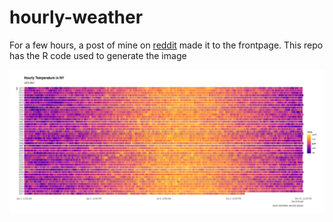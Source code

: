 # hourly-weather

For a few hours, a post of mine on [reddit](https://www.reddit.com/r/dataisbeautiful/comments/77an8j/temperature_of_every_hour_in_ny_since_1973_oc/?utm_source=share&utm_medium=web2x&context=3) made it to the frontpage. This repo has the R code used to generate the image

![hourly weather in ny](https://github.com/yeedle/hourly-weather/raw/main/weather.png)
